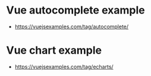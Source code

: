 # Vue autocomplete example #
* https://vuejsexamples.com/tag/autocomplete/

# Vue chart example #
* https://vuejsexamples.com/tag/echarts/
